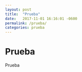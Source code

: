 ```yaml
---
layout: post
title:  "Prueba"
date:   2017-11-01 16:16:01 -0600
permalink: /prueba/
categories: prueba
---
```


# Prueba

Prueba
